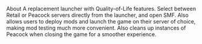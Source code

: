 About
A replacement launcher with Quality-of-Life features. Select between Retail or Peacock servers directly from the launcher, and open SMF. Also allows users to deploy mods and launch the game on their server of choice, making mod testing much more convenient. Also cleans up instances of Peacock when closing the game for a smoother experience.
